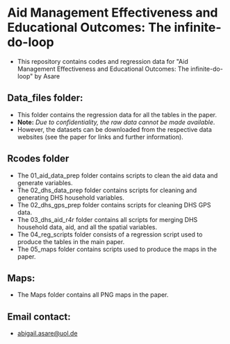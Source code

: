 # Aid Management Effectiveness and Educational Outcomes: The infinite-do-loop
  - This repository contains codes and regression data for "Aid Management Effectiveness and Educational Outcomes: The infinite-do-loop" by Asare
## Data_files folder:
- This folder contains the regression data for all the tables in the paper.
-  **Note:** _Due to confidentiality, the raw data cannot be made available_.
-  However, the datasets can be downloaded from the respective data websites (see the paper for links and further information).

## Rcodes folder
- The 01_aid_data_prep folder contains scripts to clean the aid data and generate variables.
- The 02_dhs_data_prep folder contains scripts for cleaning and generating DHS household variables.
- The 02_dhs_gps_prep folder contains scripts for cleaning DHS GPS data.
- The 03_dhs_aid_r4r folder contains all scripts for merging DHS household data, aid, and all the spatial variables.
- The 04_reg_scripts folder consists of a regression script used to produce the tables in the main paper.
- The 05_maps folder contains scripts used to produce the maps in the paper.

## Maps:
- The Maps folder contains all PNG maps in the paper.
    
## Email contact:
  - abigail.asare@uol.de
